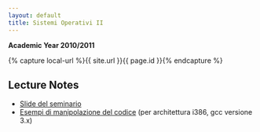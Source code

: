 ```yaml
---
layout: default
title: Sistemi Operativi II
---
```

**Academic Year 2010/2011**    

{% capture local-url %}{{ site.url }}{{ page.id }}{% endcapture %}


Lecture Notes
-------------

* [Slide del seminario]({{local-url}}/seminario-elf-2010.pdf)
* [Esempi di manipolazione del codice]({{local-url}}/esempi-manipolazione-i386-gcc3.tar.gz) (per architettura i386, gcc versione 3.x)
